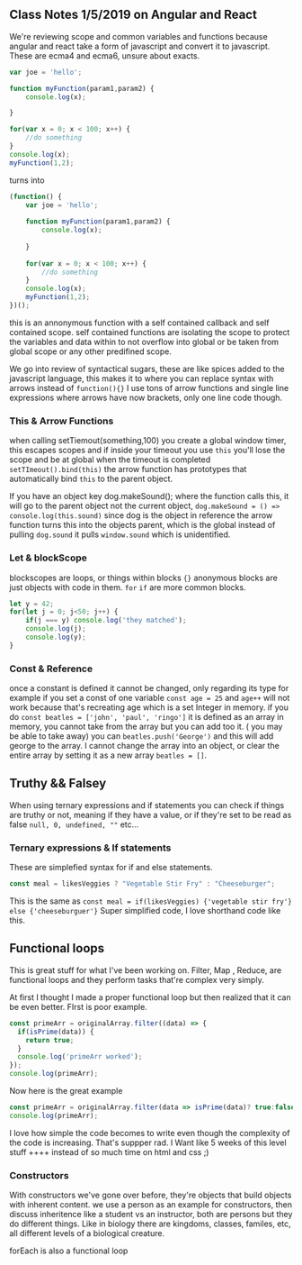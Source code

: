 ## Class Notes 1/5/2019 on Angular and React
We're reviewing scope and common variables and functions because angular and react take a form of javascript and convert it to javascript.
These are ecma4 and ecma6, unsure about exacts. 
```js
var joe = 'hello';

function myFunction(param1,param2) {
    console.log(x);

}

for(var x = 0; x < 100; x++) {
    //do something
}
console.log(x);
myFunction(1,2);
```
turns into
```js
(function() {
    var joe = 'hello';
    
    function myFunction(param1,param2) {
        console.log(x);
    
    }
    
    for(var x = 0; x < 100; x++) {
        //do something
    }
    console.log(x);
    myFunction(1,2);
})();
```
this is an annonymous function with a self contained callback and self contained scope. 
self contained functions are isolating the scope to protect the variables and data within to not overflow into global or be taken from global scope or any other predifined scope.

We go into review of syntactical sugars, these are like spices added to the javascript language, this makes it to where you can replace syntax with arrows instead of `function(){}`
I use tons of arrow functions and single line expressions where arrows have now brackets, only one line code though.

### This & Arrow Functions
when calling setTiemout(something,100) you create a global window timer, this escapes scopes and if inside your timeout you use `this` you'll lose the scope and be at global when the timeout is completed
`setTImeout().bind(this)`
the arrow function has prototypes that automatically bind `this` to the parent object.

If you have an object key dog.makeSound(); where the function calls this, it will go to the parent object not the current object, 
`dog.makeSound = () => console.log(this.sound)`
since dog is the object in reference the arrow function turns this into the objects parent, which is the global instead of pulling `dog.sound` it pulls `window.sound` which is unidentified. 

### Let & blockScope
blockscopes are loops, or things within blocks `{}` anonymous blocks are just objects with code in them.
`for` `if` are more common blocks. 
```js
let y = 42;
for(let j = 0; j<50; j++) {
    if(j === y) console.log('they matched');
    console.log(j);
    console.log(y);
}
```
### Const & Reference
once a constant is defined it cannot be changed, only regarding its type
for example if you set a const of one variable `const age = 25` and `age++` will not work because that's recreating age which is a set Integer in memory.
if you do `const beatles = ['john', 'paul', 'ringo']` it is defined as an array in memory, you cannot take from the array but you can add too it. ( you may be able to take away)
you can `beatles.push('George')` and this will add george to the array. I cannot change the array into an object, or clear the entire array by setting it as a new array `beatles = []`.

## Truthy && Falsey
When using ternary expressions and if statements you can check if things are truthy or not, meaning if they have a value, or if they're set to be read as false `null, 0, undefined, ""`
etc...

### Ternary expressions & If statements
These are simplefied syntax for if and else statements.

```js
const meal = likesVeggies ? "Vegetable Stir Fry" : "Cheeseburger";
```
This is the same as `const meal = if(likesVeggies) {'vegetable stir fry'} else {'cheeseburguer'}`
Super simplified code, I love shorthand code like this.

## Functional loops
This is great stuff for what I've been working on.
Filter, Map , Reduce, are functional loops and they perform tasks that're complex very simply.

At first I thought I made a proper functional loop but then realized that it can be even better.
FIrst is poor example. 
```js
const primeArr = originalArray.filter((data) => {
  if(isPrime(data)) {
    return true;
  }
  console.log('primeArr worked');
});
console.log(primeArr);
```
Now here is the great example
```js
const primeArr = originalArray.filter(data => isPrime(data)? true:false);
console.log(primeArr);
```
I love how simple the code becomes to write even though the complexity of the code is increasing.
That's suppper rad.  I Want like 5 weeks of this level stuff ++++ instead of so much time on html and css ;) 

### Constructors
With constructors we've gone over before, they're objects that build objects with inherent content.
we use a person as an example for constructors, then discuss inheritence like a student vs an instructor, both are persons but they do different things. 
Like in biology there are kingdoms, classes, familes, etc, all different levels of a biological creature.


forEach is also a functional loop 



